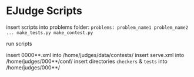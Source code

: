 # EJudge Scripts

insert scripts into problems folder:
`
problems:
  problem_name1
  problem_name2
  ...
  make_tests.py
  make_contest.py
`

run scripts

insert 0000**.xml into /home/judges/data/contests/
insert serve.xml into /home/judges/000**/conf/
insert directories `checkers` & `tests` into /home/judges/000**/
